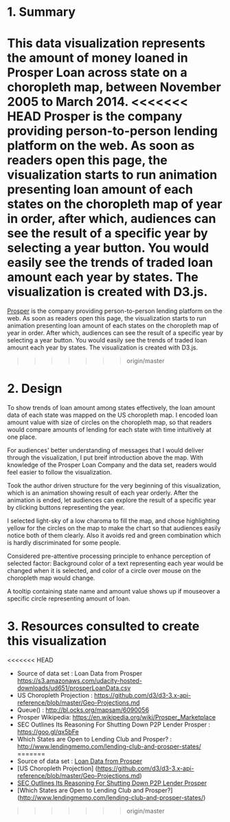 
# 1. Summary

This data visualization represents the amount of money loaned in Prosper Loan across state on a choropleth map, between November 2005 to March 2014.
<<<<<<< HEAD
Prosper is the company providing person-to-person lending platform on the web. As soon as readers open this page, the visualization starts to run animation presenting loan amount of each states on the choropleth map of year in order,
after which, audiences can see the result of a specific year by selecting a year button. You would easily see the trends of traded loan amount each year by states.
The visualization is created with D3.js.
=======
[Prosper](https://en.wikipedia.org/wiki/Prosper_Marketplace) is the company providing person-to-person lending platform on the web. As soon as readers open this page, the visualization starts to run animation presenting loan amount of each states on the choropleth map of year in order. After which, audiences can see the result of a specific year by selecting a year button. You would easily see the trends of traded loan amount each year by states. The visualization is created with D3.js.
>>>>>>> origin/master


# 2. Design 

To show trends of loan amount among states effectively, the loan amount data of each state was mapped on the US choropleth map.
I encoded loan amount value with size of circles on the choropleth map,
so that readers would compare amounts of lending for each state with time intuitively at one place.

For audiences' better understanding of messages that I would deliver through the visualization, I put breif introduction above the map.
With knowledge of the Prosper Loan Company and the data set, readers would feel easier to follow the visualization.

Took the author driven structure for the very beginning of this visualization, which is an animation showing result of each year orderly.
After the animation is ended, let audiences can explore the result of a specific year by clicking buttons representing the year.

I selected light-sky of a low charoma to fill the map, and chose highlighting yellow for the circles on the map to make the chart so that audiences easily notice both of them clearly.
Also it avoids red and green combination which is hardly discriminated for some people.

Considered pre-attentive processing principle to enhance perception of selected factor: 
Background color of a text representing each year would be changed when it is selected, and color of a circle over mouse on the choropleth map would change.

A tooltip containing state name and amount value shows up if mouseover a specific circle representing amount of loan.



# 3. Resources consulted to create this visualization

<<<<<<< HEAD
- Source of data set : Loan Data from Prosper https://s3.amazonaws.com/udacity-hosted-downloads/ud651/prosperLoanData.csv
- US Choropleth Projection : https://github.com/d3/d3-3.x-api-reference/blob/master/Geo-Projections.md
- Queue() : http://bl.ocks.org/mapsam/6090056
- Prosper Wikipedia: https://en.wikipedia.org/wiki/Prosper_Marketplace
- SEC Outlines Its Reasoning For Shutting Down P2P Lender Prosper : https://goo.gl/qx5bFe
- Which States are Open to Lending Club and Prosper? : http://www.lendingmemo.com/lending-club-and-prosper-states/
=======
- Source of data set : [Loan Data from Prosper](https://s3.amazonaws.com/udacity-hosted-downloads/ud651/prosperLoanData.csv)
- [US Choropleth Projection] (https://github.com/d3/d3-3.x-api-reference/blob/master/Geo-Projections.md)
- [SEC Outlines Its Reasoning For Shutting Down P2P Lender Prosper](https://goo.gl/qx5bFe)
- [Which States are Open to Lending Club and Prosper?] (http://www.lendingmemo.com/lending-club-and-prosper-states/) 
>>>>>>> origin/master

